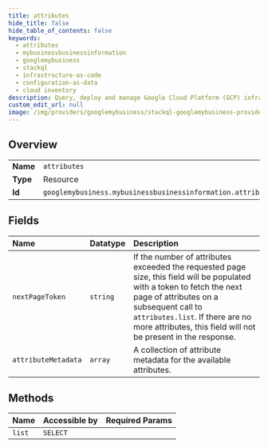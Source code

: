 ```yaml
---
title: attributes
hide_title: false
hide_table_of_contents: false
keywords:
  - attributes
  - mybusinessbusinessinformation
  - googlemybusiness    
  - stackql
  - infrastructure-as-code
  - configuration-as-data
  - cloud inventory
description: Query, deploy and manage Google Cloud Platform (GCP) infrastructure and resources using SQL
custom_edit_url: null
image: /img/providers/googlemybusiness/stackql-googlemybusiness-provider-featured-image.png
---
```

  
    

## Overview
<table><tbody>
<tr><td><b>Name</b></td><td><code>attributes</code></td></tr>
<tr><td><b>Type</b></td><td>Resource</td></tr>
<tr><td><b>Id</b></td><td><code>googlemybusiness.mybusinessbusinessinformation.attributes</code></td></tr>
</tbody></table>

## Fields
| Name | Datatype | Description |
|:-----|:---------|:------------|
| `nextPageToken` | `string` | If the number of attributes exceeded the requested page size, this field will be populated with a token to fetch the next page of attributes on a subsequent call to `attributes.list`. If there are no more attributes, this field will not be present in the response. |
| `attributeMetadata` | `array` | A collection of attribute metadata for the available attributes. |
## Methods
| Name | Accessible by | Required Params |
|:-----|:--------------|:----------------|
| `list` | `SELECT` |  |
